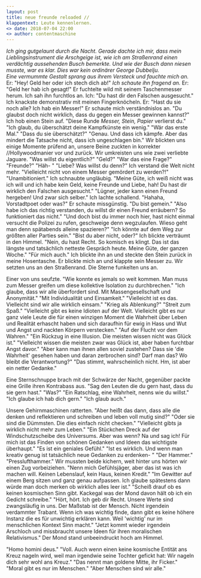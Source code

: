 ```yaml
---
layout: post
title: neue freunde reloaded //
klappentext: Leute kennenlernen.
<> date: 2018-07-04 22:00
<> author: contentmaschine
---
```


<i>Ich ging gutgelaunt durch die Nacht. Gerade dachte ich mir, dass mein Lieblingsinstrument die Arschgeige ist, wie ich am Straßenrand einen verdächtig aussehenden Busch bemerkte. Und wie der Busch dann niesen musste, war es klar. Dies war kein ordinärer George Dubbelju. <br>
Eine vermummte Gestalt sprang aus ihrem Versteck und fauchte mich an. </i>
Er: "Hey! Geld her oder ich stech dich ab!" 
<i> Ich schaute ihn fragend an. </i> 
Er: "Geld her hab ich gesagt!" 
Er fuchtelte wild mit seinem Taschenmesser herum. Ich sah ihn furchtlos an. 
Ich: "Du hast dir den Falschen ausgesucht." 
Ich knackste demonstrativ mit meinen Fingerknöcheln. 
Er: "Hast du sie noch alle? Ich hab ein Messer!" 
Er schaute mich verständnislos an. 
"Du glaubst doch nicht wirklich, dass du gegen ein Messer gewinnen kannst?" 
Ich hob einen Stein auf. 
"Diese Runde <i>Messer, Stein, Papier</i> verlierst du." 
"Ich glaub, du überschätzt deine Kampfkünste ein wenig." 
"Wär das erste Mal." 
"Dass du sie überschätzt?" 
"Genau. Und dass ich kämpfe. Aber das mindert die Tatsache nicht, dass ich ungeschlagen bin." 
Wir blickten uns einige Momente prüfend an, unsere Beine zuckten in korrekter //Hollywoodmanier vor und zurück. Wir umkreisten uns wie zwei verliebte Jaguare. 
"Was willst du eigentlich?" 
"Geld?" 
"War das eine Frage?" 
"Freunde?" 
"Häh- " 
"Liebe? Was willst du denn?" 
Ich verstand die Welt nicht mehr. 
"Vielleicht nicht von einem Messer gemördert zu werden?!" 
"Unambitioniert." 
Ich schnaubte ungläubig. 
"Meine Güte, ich weiß nicht was ich will und ich habe kein Geld, keine Freunde und Liebe, hah! Du hast dir wirklich den Falschen ausgesucht." "Lügner, jeder kann einen Freund hergeben! Und zwar sich selber." 
Ich lachte schallend. 
"Hahaha, Vorstadtpoet oder was?" 
Er schaute missgünstig. 
"Du bist gemein." 
"Also habe ich das richtig verstanden, du willst dir einen Freund erräubern? So funktioniert das nicht." 
"Und doch bist du immer noch hier, hast nicht einmal versucht die Polizei zu rufen, geschweige denn wegzulaufen. Wieso geht man denn spätabends alleine spazieren?" 
"Ich könnte auf dem Weg zur größten aller Parties sein." 
"Bist du aber nicht, oder?" 
Ich blickte verträumt in den Himmel. 
"Nein, du hast Recht. So komisch es klingt. Das ist das längste und tatsächlich netteste Gespräch heute. Meine Güte, der ganzen Woche." 
"Für mich auch." 
Ich blickte ihn an und steckte den Stein zurück in meine Hosentasche. Er blickte mich an und klappte sein Messer zu. Wir setzten uns an den Straßenrand. Die Sterne funkelten uns an. 

Einer von uns seufzte.
"Wie konnte es jemals so weit kommen. Man muss zum Messer greifen um diese kollektive Isolation zu durchbrechen." 
"Ich glaube, dass wir alle überfordert sind. Mit Massengesellschaft und Anonymität." 
"Mit Individualität und Einsamkeit." 
"Vielleicht ist es das. Vielleicht sind wir alle wirklich einsam." 
"Krieg als Ablenkung?" 
"Streit zum Spaß." 
"Vielleicht gibt es keine Idioten auf der Welt. Vielleicht gibt es nur ganz viele Leute die für einen winzigen Moment die Wahrheit über Leben und Realität erhascht haben und sich daraufhin für ewig in Hass und Wut und Angst und nackten Körpern verstecken." 
"Auf der Flucht vor dem Wahren." 
"Ein Rückzug in eine Illusion. Die meisten wissen nicht was Glück ist." 
"Vielleicht wissen die meisten zwar was Glück ist, aber haben furchtbar Angst davor." 
"Aber kann man ihnen allen soviel zustehen? Dass sie 'die Wahrheit' gesehen haben und daran zerbrochen sind? Darf man das? Wo bleibt die Verantwortung?" 
"Das stimmt, wahrscheinlich nicht. Hm, ist aber ein netter Gedanke." 

Eine Sternschnuppe brach mit der Schwärze der Nacht, gegenüber packte eine Grille ihren Kontrabass aus. 
"Sag den Leuten die du gern hast, dass du sie gern hast." 
"Was?" 
"Ein Ratschlag, eine Wahrheit, nenns wie du willst." 
"Ich glaube ich hab dich gern." 
"Ich glaub auch." 

Unsere Gehirnmaschinen ratterten. 
"Aber heißt das dann, dass alle die denken und reflektieren und schreiben und leben voll mutig sind?" 
"Oder sie sind die Dümmsten. Die dies einfach nicht checken." 
"Vielleicht gibts ja wirklich nicht mehr zum Leben." 
"Ein Stückchen Dreck auf der Windschutzscheibe des Universums. Aber was wenn? Na und sag ich! Für mich ist das Finden von schönen Gedanken und Ideen das wichtigste überhaupt." 
"Es ist ein geniales Gefühl." 
"Ist es wirklich. Und wenn man kreativ genug ist tatsächlich neue Gedanken zu erdenken- " 
"Der Hammer." 
"Presslufthammer." 
Wir mussten beide kichern, weit hinter uns hörten wir einen Zug vorbeiziehen. 
"Nenn mich Gefühlsjäger, aber das ist was ich machen will. Keinen Lebenslauf, kein Haus, keinen Kredit." 
"Im Gewitter auf einem Berg sitzen und ganz genau aufpassen. Ich glaube spätestens dann würde man doch merken ob wirklich alles leer ist." 
"Scheiß drauf ob es keinen kosmischen Sinn gibt. Kackegal was der Mond davon hält ob ich ein Gedicht schreibe." 
"Hört, hört. Ich geb dir Recht. Unsere Werte sind zwangsläufig in uns. Der Maßstab ist der Mensch. Nicht irgendein verdammter Trabant. Wenn ich was wichtig finde, dann gibt es keine höhere Instanz die es für unwichtig erklären kann. Weil 'wichtig' nur im menschlichen Kontext Sinn macht." 
"Jetzt kommt wieder irgendein Arschloch und missbraucht unsere Ideen für ihren moralischen Relativismus." 
Der Mond stand unbeeindruckt hoch am Himmel. 

"Homo homini deus." 
"Voll. Auch wenn einen keine kosmische Entität ans Kreuz nageln wird, weil man irgendwie seine Tochter gefickt hat: Wir nageln dich sehr wohl ans Kreuz." 
"Das nennt man goldene Mitte, ihr Ficker." 
"Moral gibt es nur im Menschen." 
"Aber Menschen sind wir alle." 
